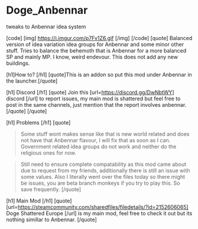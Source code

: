 # Doge_Anbennar
 tweaks to Anbennar idea system

[code]                                  [img] https://i.imgur.com/p7Fv1Z6.gif [/img] [/code]
[quote]
Balanced version of idea variation idea groups for Anbennar and some minor other stuff. Tries to balance the behemoth that is Anbennar for a more balanced SP and mainly MP. I know, weird endevour. This does not add any new buildings.

[h1]How to? [/h1]
[quote]This is an addon so put this mod under Anbennar in the launcher.[/quote]

[h1] Discord [/h1]
[quote] Join this [url=https://discord.gg/DwNbtWY] discord [/url] to report issues, my main mod is shattered but feel free to post in the same channels, just mention that the report involves anbennar.
[/quote]
[/quote]

[h1] Problems [/h1]
[quote] 
>Some stuff wont makes sense like that is new world related and does not have that Anbennar flavour, I will fix that as soon as I can. Government related idea groups do not work and neither do the religious ones for now.

>Still need to ensure complete compatability as this mod came about due to request from my friends, additionally there is still an issue with some values. Also I literally went over the files today so there might be issues, you are beta branch monkeys if you try to play this. So save frequently.
[/quote]

[h1] Main Mod [/h1]
[quote] [url=https://steamcommunity.com/sharedfiles/filedetails/?id=2152606065] Doge Shattered Europe [/url] is my main mod, feel free to check it out but its nothing simillar to Anbennar.
[/quote]